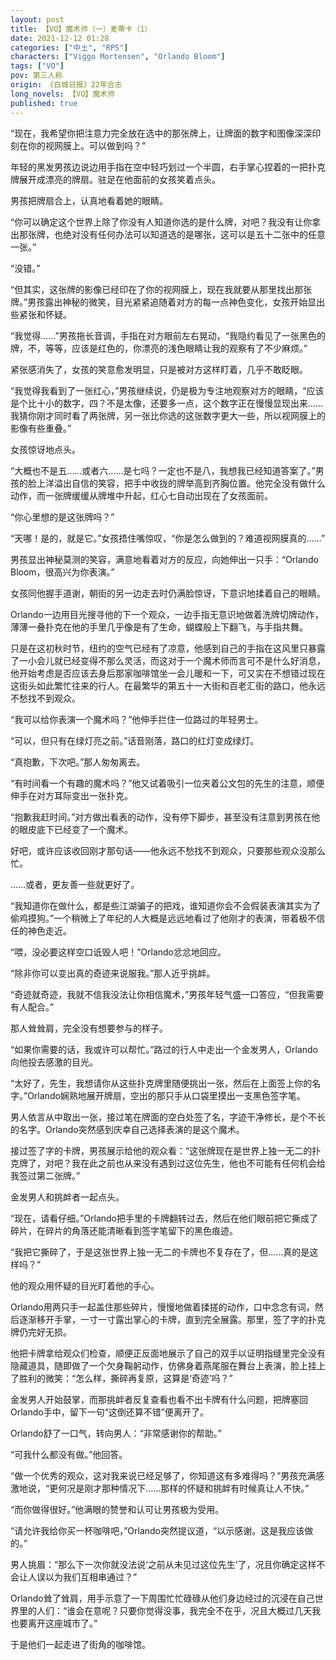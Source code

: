 ```yaml
---
layout: post
title: 【VO】魔术师（一）麦蒂卡（1）
date: 2021-12-12 01:28
categories: ["中土", "RPS"]
characters: ["Viggo Mortensen", "Orlando Bloom"]
tags: ["VO"]
pov: 第三人称
origin: 《白城日报》22年合志
long_novels: 【VO】魔术师
published: true
---
```


“现在，我希望你把注意力完全放在选中的那张牌上，让牌面的数字和图像深深印刻在你的视网膜上。可以做到吗？”

年轻的黑发男孩边说边用手指在空中轻巧划过一个半圆，右手掌心捏着的一把扑克牌展开成漂亮的牌扇。驻足在他面前的女孩笑着点头。

男孩把牌扇合上，认真地看着她的眼睛。

“你可以确定这个世界上除了你没有人知道你选的是什么牌，对吧？我没有让你拿出那张牌，也绝对没有任何办法可以知道选的是哪张，这可以是五十二张中的任意一张。”

“没错。”

“但其实，这张牌的影像已经印在了你的视网膜上，现在我就要从那里找出那张牌。”男孩露出神秘的微笑，目光紧紧追随着对方的每一点神色变化，女孩开始显出些紧张和怀疑。

“我觉得……”男孩拖长音调，手指在对方眼前左右晃动，“我隐约看见了一张黑色的牌，不，等等，应该是红色的，你漂亮的浅色眼睛让我的观察有了不少麻烦。”

紧张感消失了，女孩的笑意愈发明显，只是被对方这样盯着，几乎不敢眨眼。

“我觉得我看到了一张红心，”男孩继续说，仍是极为专注地观察对方的眼睛，“应该是个比十小的数字，四？不是太像，还要多一点，这个数字正在慢慢显现出来……我猜你刚才同时看了两张牌，另一张比你选的这张数字更大一些，所以视网膜上的影像有些重叠。”

女孩惊讶地点头。

“大概也不是五……或者六……是七吗？一定也不是八，我想我已经知道答案了。”男孩的脸上洋溢出自信的笑容，把手中收拢的牌举高到齐胸位置。他完全没有做什么动作，而一张牌缓缓从牌堆中升起，红心七自动出现在了女孩面前。

“你心里想的是这张牌吗？”

“天哪！是的，就是它。”女孩捂住嘴惊叹，“你是怎么做到的？难道视网膜真的……”

男孩显出神秘莫测的笑容，满意地看着对方的反应，向她伸出一只手：“Orlando Bloom，很高兴为你表演。”

女孩同他握手道谢，朝街的另一边走去时仍满脸惊讶，下意识地揉着自己的眼睛。

Orlando一边用目光搜寻他的下一个观众，一边手指无意识地做着洗牌切牌动作，薄薄一叠扑克在他的手里几乎像是有了生命，蝴蝶般上下翻飞，与手指共舞。

只是在这初秋时节，纽约的空气已经有了凉意，他感到自己的手指在这风里只暴露了一小会儿就已经变得不那么灵活，而这对于一个魔术师而言可不是什么好消息，他开始考虑是否应该去身后那家咖啡馆坐一会儿暖和一下，可又实在不想错过现在这街头如此繁忙往来的行人。在最繁华的第五十一大街和百老汇街的路口，他永远不愁找不到观众。

“我可以给你表演一个魔术吗？”他伸手拦住一位路过的年轻男士。

“可以，但只有在绿灯亮之前。”话音刚落，路口的红灯变成绿灯。

“真抱歉，下次吧。”那人匆匆离去。

“有时间看一个有趣的魔术吗？”他又试着吸引一位夹着公文包的先生的注意，顺便伸手在对方耳际变出一张扑克。

“抱歉我赶时间。”对方做出看表的动作，没有停下脚步，甚至没有注意到男孩在他的眼皮底下已经变了一个魔术。

好吧，或许应该收回刚才那句话——他永远不愁找不到观众，只要那些观众没那么忙。

……或者，更友善一些就更好了。

“我知道你在做什么，都是些江湖骗子的把戏，谁知道你会不会假装表演其实为了偷鸡摸狗。”一个稍微上了年纪的人大概是远远地看过了他刚才的表演，带着极不信任的神色走近。

“喂，没必要这样空口诋毁人吧！”Orlando忿忿地回应。

“除非你可以变出真的奇迹来说服我。”那人近乎挑衅。

“奇迹就奇迹，我就不信我没法让你相信魔术，”男孩年轻气盛一口答应，“但我需要有人配合。”

那人耸耸肩，完全没有想要参与的样子。

“如果你需要的话，我或许可以帮忙。”路过的行人中走出一个金发男人，Orlando向他投去感激的目光。

“太好了，先生，我想请你从这些扑克牌里随便挑出一张，然后在上面签上你的名字。”Orlando娴熟地展开牌扇，空出的那只手从口袋里摸出一支黑色签字笔。

男人依言从中取出一张，接过笔在牌面的空白处签了名，字迹干净修长，是个不长的名字。Orlando突然感到庆幸自己选择表演的是这个魔术。

接过签了字的卡牌，男孩展示给他的观众看：“这张牌现在是世界上独一无二的扑克牌了，对吧？我在此之前也从来没有遇到过这位先生，他也不可能有任何机会给我签过第二张牌。”

金发男人和挑衅者一起点头。

“现在，请看仔细。”Orlando把手里的卡牌翻转过去，然后在他们眼前把它撕成了碎片，在碎片的角落还能清晰看到签字笔留下的黑色痕迹。

“我把它撕碎了，于是这张世界上独一无二的卡牌也不复存在了，但……真的是这样吗？”

他的观众用怀疑的目光盯着他的手心。

Orlando用两只手一起盖住那些碎片，慢慢地做着揉搓的动作，口中念念有词，然后逐渐移开手掌，一寸一寸露出掌心的卡牌，直到完全展露。那里，签了字的扑克牌仍完好无损。

他把卡牌拿给观众们检查，顺便正反面地展示了自己的双手以证明指缝里完全没有隐藏道具，随即做了一个欠身鞠躬动作，仿佛身着燕尾服在舞台上表演，脸上挂上了胜利的微笑：“怎么样，撕碎再复原，这算是‘奇迹’吗？”

金发男人开始鼓掌，而那挑衅者反复查看也看不出卡牌有什么问题，把牌塞回Orlando手中，留下一句“这倒还算不错”便离开了。

Orlando舒了一口气，转向男人：“非常感谢你的帮助。”

“可我什么都没有做。”他回答。

“做一个优秀的观众，这对我来说已经足够了，你知道这有多难得吗？”男孩充满感激地说，“更何况是刚才那种情况下……那样的怀疑和挑衅有时候真让人不快。”

“而你做得很好。”他满眼的赞誉和认可让男孩极为受用。

“请允许我给你买一杯咖啡吧，”Orlando突然提议道，“以示感谢。这是我应该做的。”

男人挑眉：“那么下一次你就没法说‘之前从未见过这位先生’了，况且你确定这样不会让人误以为我们互相串通过？”

Orlando耸了耸肩，用手示意了一下周围忙忙碌碌从他们身边经过的沉浸在自己世界里的人们：“谁会在意呢？只要你觉得没事，我完全不在乎，况且大概过几天我也要离开这座城市了。”

于是他们一起走进了街角的咖啡馆。
